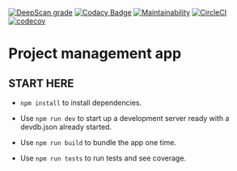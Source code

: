 [![DeepScan grade](https://deepscan.io/api/teams/21091/projects/24500/branches/756391/badge/grade.svg)](https://deepscan.io/dashboard#view=project&tid=21091&pid=24500&bid=756391)  [![Codacy Badge](https://app.codacy.com/project/badge/Grade/da4530e542b647f8a04370da1e6eca5b)](https://app.codacy.com/gh/JoshuaOndieki/project-manager-app/dashboard?utm_source=gh&utm_medium=referral&utm_content=&utm_campaign=Badge_grade)   [![Maintainability](https://api.codeclimate.com/v1/badges/9690d519beb1f8e313aa/maintainability)](https://codeclimate.com/github/JoshuaOndieki/project-manager-app/maintainability)  [![CircleCI](https://dl.circleci.com/status-badge/img/gh/JoshuaOndieki/project-manager-app/tree/main.svg?style=svg)](https://dl.circleci.com/status-badge/redirect/gh/JoshuaOndieki/project-manager-app/tree/main)  [![codecov](https://codecov.io/gh/JoshuaOndieki/project-manager-app/branch/main/graph/badge.svg?token=7TP7FVE0IB)](https://codecov.io/gh/JoshuaOndieki/project-manager-app)

# Project management app

## START HERE

- `npm install` to install dependencies.

- Use `npm run dev` to start up a development server ready with a devdb.json already started.

- Use `npm run build` to bundle the app one time.

- Use `npm run tests` to run tests and see coverage.
